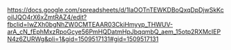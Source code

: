 https://docs.google.com/spreadsheets/d/1laOOTnTEWKDBoQxqDpDjwSkKcoiIJQO4rX6xZmtRAZ4/edit?fbclid=IwZXh0bgNhZW0CMTEAAR03CkiHmyyp_THWUV-arA_cN_fEphMxzRpoGcye56PmHQDatmHpJbqqmbQ_aem_15otp2RXMcIEPN4z6ZURWg&pli=1&gid=1509517131#gid=1509517131
